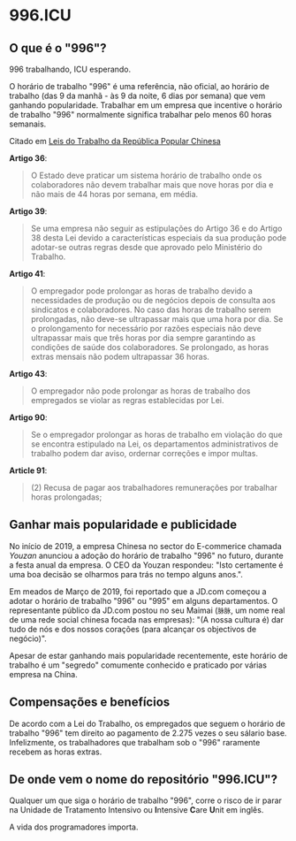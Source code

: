 996.ICU
===

## O que é o "996"?
996 trabalhando, ICU esperando.

O horário de trabalho "996" é uma referência, não oficial,  ao horário de trabalho (das 9 da manhã - às 9 da noite, 6 dias por semana) que vem ganhando popularidade.
Trabalhar em um empresa que incentive o horário de trabalho "996" normalmente significa trabalhar pelo menos 60 horas semanais.

Citado em [Leis do Trabalho da República Popular Chinesa](http://www.china.org.cn/living_in_china/abc/2009-07/15/content_18140508.htm)

**Artigo 36**:  
> O Estado deve praticar um sistema horário de trabalho onde os colaboradores não devem trabalhar mais que nove horas por dia e não mais de 44 horas por semana, em média.

**Artigo 39**:  
> Se uma empresa não seguir as estipulações do Artigo 36 e do Artigo 38 desta Lei devido a características especiais da sua produção pode adotar-se outras regras desde que aprovado pelo Ministério do Trabalho.

**Artigo 41**:  
> O empregador pode prolongar as horas de trabalho devido a necessidades de produção ou de negócios depois de consulta aos sindicatos e colaboradores. No caso das horas de trabalho serem prolongadas, não deve-se ultrapassar mais que uma hora por dia. Se o prolongamento for necessário por razões especiais não deve ultrapassar mais que três horas por dia sempre garantindo as condições de saúde dos colaboradores. Se prolongado, as horas extras mensais não podem ultrapassar 36 horas.

**Artigo 43**:  
> O empregador não pode prolongar as horas de trabalho dos empregados se violar as regras establecidas por Lei.

**Artigo 90**:  

> Se o empregador prolongar as horas de trabalho em violação do que se encontra estipulado na Lei, os departamentos administrativos de trabalho podem dar aviso, ordernar correções e impor multas.  

**Article 91**:
> (2) Recusa de pagar aos trabalhadores remunerações por trabalhar horas prolongadas;

## Ganhar mais popularidade e publicidade

No início de 2019, a empresa Chinesa no sector do E-commerice chamada _Youzan_ anunciou a adoção do horário de trabalho "996" no futuro, durante a festa anual da empresa. O CEO da Youzan respondeu: "Isto certamente é uma boa decisão se olharmos para trás no tempo alguns anos.".

Em meados de Março de 2019, foi reportado que a JD.com começou a adotar o horário de trabalho "996" ou "995" em alguns departamentos. O representante público da JD.com postou no seu Maimai (`脉脉`, um nome real de uma rede social chinesa focada nas empresas): "(A nossa cultura é) dar tudo de nós e dos nossos corações (para alcançar os objectivos de negócio)".

Apesar de estar ganhando mais popularidade recentemente, este horário de trabalho é um "segredo" comumente conhecido e praticado por várias empresa na China.

## Compensações e benefícios

De acordo com a Lei do Trabalho, os empregados que seguem o horário de trabalho "996" tem direito ao pagamento de 2.275 vezes o seu sálario base. Infelizmente, os trabalhadores que trabalham sob o "996" raramente recebem as horas extras.

## De onde vem o nome do repositório "996.ICU"?

Qualquer um que siga o horário de trabalho "996", corre o risco de ir parar na Unidade de Tratamento Intensivo ou **I**ntensive **C**are **U**nit em inglês.

A vida dos programadores importa.
